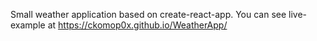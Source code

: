 Small weather application based on create-react-app. 
You can see live-example at https://ckomop0x.github.io/WeatherApp/
